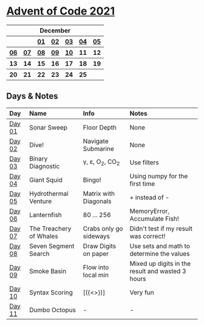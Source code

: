 # [Advent of Code 2021](https://adventofcode.com/2021)

<table>
    <tr>
        <th colspan="7">December</th>
    </tr>
    <tr>
        <th></th>
        <th></th>
        <th><a href="https://github.com/enigm4tik/advent-of-code/blob/main/2021/day01/day01.py">01</a></th>
        <th><a href="https://github.com/enigm4tik/advent-of-code/blob/main/2021/day02/day02.py">02</a></th>
        <th><a href="https://github.com/enigm4tik/advent-of-code/blob/main/2021/day03/day03.py">03</a></th>
        <th><a href="https://github.com/enigm4tik/advent-of-code/blob/main/2021/day04/day04.py">04</a></th>
        <th><a href="https://github.com/enigm4tik/advent-of-code/blob/main/2021/day05/day05.py">05</a></th>
    </tr>
    <tr>
        <th><a href="https://github.com/enigm4tik/advent-of-code/blob/main/2021/day06/day06.py">06</a></th>
        <th><a href="https://github.com/enigm4tik/advent-of-code/blob/main/2021/day07/day07.py">07</a></th>
        <th><a href="https://github.com/enigm4tik/advent-of-code/blob/main/2021/day08/day08.py">08</a></th>
        <th><a href="https://github.com/enigm4tik/advent-of-code/blob/main/2021/day09/day09.py">09</a></th>
        <th><a href="https://github.com/enigm4tik/advent-of-code/blob/main/2021/day10/day10.py">10</a></th>
        <th>11</th>
        <th>12</th>
    </tr>
    <tr>
        <th>13</th>
        <th>14</th>
        <th>15</th>
        <th>16</th>
        <th>17</th>
        <th>18</th>
        <th>19</th>
    </tr>
    <tr>
        <th>20</th>
        <th>21</th>
        <th>22</th>
        <th>23</th>
        <th>24</th>
        <th>25</th>
        <th></th>
    </tr>
</table>

## Days & Notes

Day | Name | Info | Notes
:--- | :-- | :---  | :----
[Day 01](https://adventofcode.com/2021/day/1) | Sonar Sweep | Floor Depth | None
[Day 02](https://adventofcode.com/2021/day/2) | Dive!| Navigate Submarine | None 
[Day 03](https://adventofcode.com/2021/day/3) | Binary Diagnostic| &gamma;, &epsilon;, O<sub>2</sub>, CO<sub>2</sub> | Use filters
[Day 04](https://adventofcode.com/2021/day/4) | Giant Squid| Bingo! | Using numpy for the first time 
[Day 05](https://adventofcode.com/2021/day/5) | Hydrothermal Venture| Matrix with Diagonals | + instead of -
[Day 06](https://adventofcode.com/2021/day/6) | Lanternfish| 80 ... 256 | MemoryError, Accumulate Fish!
[Day 07](https://adventofcode.com/2021/day/7) | The Treachery of Whales| Crabs only go sideways | Didn't test if my result was correct!
[Day 08](https://adventofcode.com/2021/day/8) | Seven Segment Search| Draw Digits on paper | Use sets and math to determine the values
[Day 09](https://adventofcode.com/2021/day/9) | Smoke Basin| Flow into local min | Mixed up digits in the result and wasted 3 hours
[Day 10](https://adventofcode.com/2021/day/10) | Syntax Scoring| [({<>})] | Very fun
[Day 11](https://adventofcode.com/2021/day/11) | Dumbo Octopus | - | -
